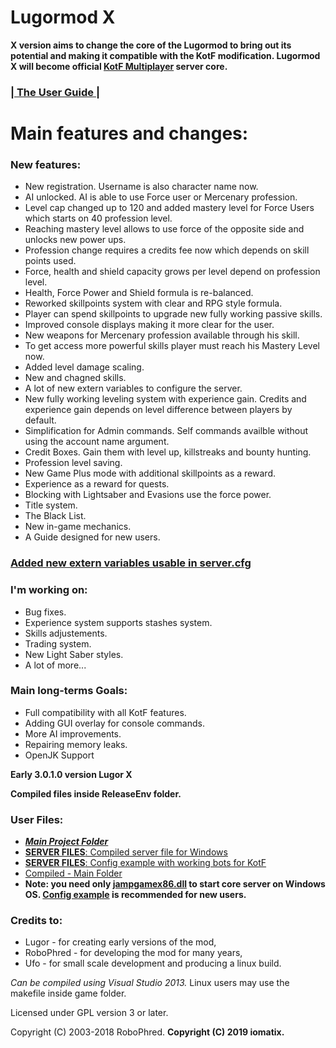 # Lugormod X 
**X version aims to change the core of the Lugormod to bring out its potential and making it compatible with the KotF modification. Lugormod X will become official [KotF Multiplayer](https://www.moddb.com/mods/knights-of-the-force-21/downloads) server core.**

### [| The User Guide |](__User_Guide)


# Main features and changes:

### New features:
- New registration. Username is also character name now.
- AI unlocked. AI is able to use Force user or Mercenary profession.
- Level cap changed up to 120 and added mastery level for Force Users which starts on 40 profession level.
- Reaching mastery level allows to use force of the opposite side and unlocks new power ups.
- Profession change requires a credits fee now which depends on skill points used.
- Force, health and shield capacity grows per level depend on profession level.
- Health, Force Power and Shield formula is re-balanced.
- Reworked skillpoints system with clear and RPG style formula.
- Player can spend skillpoints to upgrade new fully working passive skills.
- Improved console displays making it more clear for the user.
- New weapons for Mercenary profession available through his skill.
- To get access more powerful skills player must reach his Mastery Level now.
- Added level damage scaling.
- New and chagned skills.
- A lot of new extern variables to configure the server.
- New fully working leveling system with experience gain. Credits and experience gain depends on level difference between players by default. 
- Simplification for Admin commands. Self commands availble without using the account name argument.
- Credit Boxes. Gain them with level up, killstreaks and bounty hunting. 
- Profession level saving.
- New Game Plus mode with additional skillpoints as a reward.
- Experience as a reward for quests.
- Blocking with Lightsaber and Evasions use the force power.
- Title system.
- The Black List.
- New in-game mechanics.
- A Guide designed for new users.


### [Added new extern variables usable in server.cfg](__example_config/externvars.md)

### I'm working on:
- Bug fixes.
- Experience system supports stashes system.
- Skills adjustements.
- Trading system.
- New Light Saber styles.
- A lot of more...

### Main long-terms Goals:
- Full compatibility with all KotF features.
- Adding GUI overlay for console commands.
- More AI improvements.
- Repairing memory leaks.
- OpenJK Support

**Early 3.0.1.0 version Lugor X**

**Compiled files inside ReleaseEnv folder.**

### User Files:
- ***[Main Project Folder](https://github.com/iomatix/Lugormod-X)***
- [**SERVER FILES**: Compiled server file for Windows](ReleaseEnv/jampgamex86.dll)
- [**SERVER FILES**: Config example with working bots for KotF](__example_config)
- [Compiled - Main Folder](ReleaseEnv)
- **Note: you need only [jampgamex86.dll](ReleaseEnv/jampgamex86.dll) to start core server on Windows OS. [Config example](__example_config) is recommended for new users.**

### Credits to:

- Lugor       - for creating early versions of the mod,
- RoboPhred   - for developing the mod for many years,
- Ufo         - for small scale development and producing a linux build.

*Can be compiled using Visual Studio 2013.*
Linux users may use the makefile inside game folder.

Licensed under GPL version 3 or later.

Copyright (C) 2003-2018 RoboPhred.
**Copyright (C) 2019 iomatix.**
